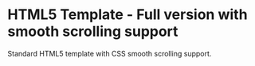 # HTML5 Template - Full version with smooth scrolling support

Standard HTML5 template with CSS smooth scrolling support.